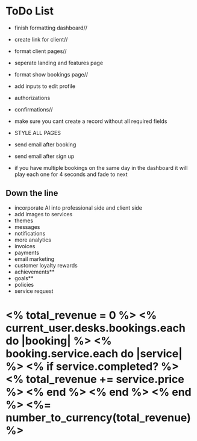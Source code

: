 # ToDo List
- finish formatting dashboard//
- create link for client//
- format client pages//
- seperate landing and features page
- format show bookings page//
- add inputs to edit profile




- authorizations
- confirmations//
- make sure you cant create a record without all required fields

- STYLE ALL PAGES

- send email after booking
- send email after sign up
- if you have multiple bookings on the same day in the dashboard it will play each one for 4 seconds and fade to next

## Down the line
- incorporate AI into professional side and client side
- add images to services
- themes
- messages
- notifications
- more analytics
- invoices
- payments
- email marketing
- customer loyalty rewards
- achievements**
- goals**
- policies
- service request


<h1>
  <% total_revenue = 0 %>
    <% current_user.desks.bookings.each do |booking| %>
      <% booking.service.each do |service| %>
        <% if service.completed? %>
          <% total_revenue += service.price %>
        <% end %>
      <% end %>
    <% end %>
  <%= number_to_currency(total_revenue) %> 
</h1>
